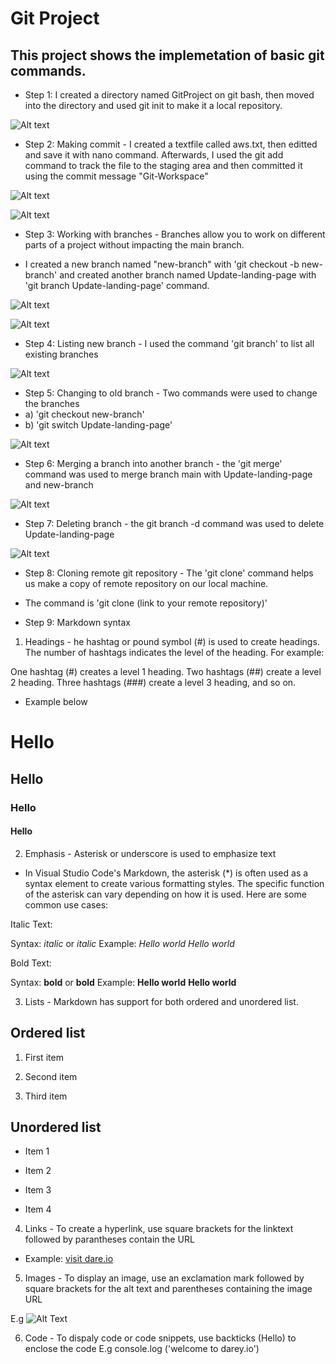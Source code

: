 # Git Project

## This project shows the implemetation of basic git commands.

- Step 1: I created a directory named GitProject on git bash, then moved into the directory and used git init to make it a local repository.

![Alt text](<git init.png>)

- Step 2: Making commit - I created a textfile called aws.txt, then editted and save it with nano command. Afterwards, I used the git add command to track the file to the staging area and then committed it using the commit message "Git-Workspace"  

![Alt text](<Images/touch and nano.png>)


![Alt text](<git add & commit-1.png>)

- Step 3: Working with branches - Branches allow you to work on different parts of a project without impacting the main branch. 

- I created a new branch named "new-branch" with 'git checkout -b new-branch' and created another branch named Update-landing-page with 'git branch Update-landing-page' command.

![Alt text](<Images/new branch.png>)

![Alt text](<Images/4-second branch.png>)

- Step 4: Listing new branch - I used the command 'git branch' to list all existing branches

![Alt text](<Images/4-second branch.png>)

- Step 5: Changing to old branch - Two commands were used to change the branches 
- a) 'git checkout new-branch'
- b) 'git switch Update-landing-page'

![Alt text](<5-changing branch.png>)

- Step 6: Merging a branch into another branch - the 'git merge' command was used to merge branch main with Update-landing-page and new-branch

![Alt text](<6-git merge.png>)

- Step 7: Deleting branch - the git branch -d command was used to delete Update-landing-page

![Alt text](<7-branch delete.png>)

- Step 8: Cloning remote git repository - The 'git clone' command helps us make a copy of remote repository on our local machine.

- The command is 'git clone (link to your remote repository)'

- Step 9: Markdown syntax

1. Headings - he hashtag or pound symbol (#) is used to create headings. The number of hashtags indicates the level of the heading. For example:

One hashtag (#) creates a level 1 heading.
Two hashtags (##) create a level 2 heading.
Three hashtags (###) create a level 3 heading, and so on.
 
 - Example below

# Hello

## Hello

### Hello 

#### Hello

 2.  Emphasis - Asterisk or underscore is used to emphasize text
 
 - In Visual Studio Code's Markdown, the asterisk (*) is often used as a syntax element to create various formatting styles. The specific function of the asterisk can vary depending on how it is used. Here are some common use cases:

Italic Text:

Syntax: *italic* or _italic_
Example: *Hello world* _Hello world_
        
Bold Text:

Syntax: **bold** or __bold__
Example: **Hello world** __Hello world__

3. Lists - Markdown has support for both ordered and unordered list.

## Ordered list

1. First item

2. Second item 

3. Third item

## Unordered list 

- Item 1 

- Item 2

* Item 3 

* Item 4

4. Links - To create a hyperlink, use square brackets for the linktext followed by parantheses contain the URL

* Example: [visit dare.io](htttps://www.google.com)

5. Images - To display an image, use an exclamation mark followed by square brackets for the alt text and parentheses containing the image URL

E.g ![Alt Text](https://example.com/image.jpg)

6. Code - To dispaly code or code snippets, use backticks (Hello) to enclose the code
E.g console.log ('welcome to darey.io')





























